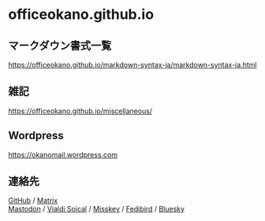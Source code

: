 # officeokano.github.io

## マークダウン書式一覧
<https://officeokano.github.io/markdown-syntax-ja/markdown-syntax-ja.html>

## 雑記
<https://officeokano.github.io/miscellaneous/>

## Wordpress
<https://okanomail.wordpress.com>

## 連絡先
[GitHub](https://github.com/officeokano) / 
[Matrix](https://matrix.to/#/@okano:mozilla.org)  
<a rel="me" href="https://mastodon.social/@xfer">Mastodon</a> / <a rel="me" href="https://social.vivaldi.net/@okano">Vialdi Soical</a> /
<a rel="me" href="https://msk.ilnk.info/@okano">Misskey</a> / <a rel="me" href="https://fedibird.com/@caterer3633">Fedibird</a> / [Bluesky](https://bsky.app/profile/amuser8251.bsky.social)  
